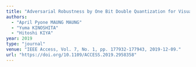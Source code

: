 ```yaml
---
title: "Adversarial Robustness by One Bit Double Quantization for Visual Classification"
authors:
  - "April Pyone MAUNG MAUNG"
  - "Yuma KINOSHITA"
  - "Hitoshi KIYA"
year: 2019
type: "journal"
venue: "IEEE Access, Vol. 7, No. 1, pp. 177932-177943, 2019-12-09."
url: "https://doi.org/10.1109/ACCESS.2019.2958358"
---
```


